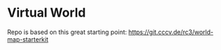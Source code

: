# Virtual World


Repo is based on this great starting point: https://git.cccv.de/rc3/world-map-starterkit
